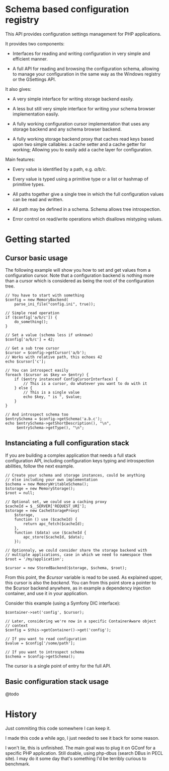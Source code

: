 Schema based configuration registry
===================================

This API provides configuration settings management for PHP applications.

It provides two components:

 * Interfaces for reading and writing configuration in very simple and
   efficient manner.

 * A full API for reading and browsing the configuration schema, allowing to
   manage your configuration in the same way as the Windows registry or the
   GSettings API.

It also gives:

 * A very simple interface for writing storage backend easily.

 * A less but still very simple interface for writing your schema browser
   implementation easily.

 * A fully working configuration cursor implementation that uses any storage
   backend and any schema browser backend.

 * A fully working storage backend proxy that caches read keys based upon
   two simple callables: a cache setter and a cache getter for working;
   Allowing you to easily add a cache layer for configuration.

Main features:

 * Every value is identified by a path, e.g. _a/b/c_.

 * Every value is typed using a primitive type or a list or hashmap of
   primitive types.

 * All paths together give a single tree in which the full configuration values
   can be read and written.

 * All path may be defined in a schema. Schema allows tree introspection.

 * Error control on read/write operations which disallows mistyping values.

Getting started
===============

Cursor basic usage
------------------

The following example will show you how to set and get values from a
configuration cursor. Note that a configuration backend is nothing more than
a cursor which is considered as being the root of the configuration tree.

    // You have to start with something
    $config = new MemoryBackend(
        parse_ini_file("config.ini", true));

    // Simple read operation
    if ($config['a/b/c']) {
        do_something();
    }

    // Set a value (schema less if unknown)
    $config['a/b/c'] = 42;

    // Get a sub tree cursor
    $cursor = $config->getCursor('a/b');
    // Works with relative path, this echoes 42
    echo $cursor['c'];

    // You can introspect easily
    foreach ($cursor as $key => $entry) {
        if ($entry instanceof ConfigCursorInterface) {
            // This is a cursor, do whatever you want to do with it
        } else {
            // This is a single value
            echo $key, " is ", $value;
        }
    }

    // And introspect schema too
    $entrySchema = $config->getSchema('a.b.c');
    echo $entrySchema->getShortDescription(), "\n",
         $entrySchema->getType(), "\n";

Instanciating a full configuration stack
----------------------------------------

If you are building a complex application that needs a full stack configuration
API, including configuration keys typing and introspection abilities, follow
the next example.

    // Create your schema and storage instances, could be anything
    // else including your own implementation
    $schema = new MemoryWritableSchema();
    $storage = new MemoryStorage();
    $root = null;

    // Optional set, we could use a caching proxy
    $cacheId = $__SERVER['REQUEST_URI'];
    $storage = new CacheStorageProxy(
        $storage,
        function () use ($cacheId) {
            return apc_fetch($cacheId);
        },
        function ($data) use ($cacheId {
            apc_store($cacheId, $data);
        });

    // Optionnaly, we could consider share the storage backend with
    // multiple applications, case in which we need to namespace them
    $root = '/my/application';

    $cursor = new StoredBackend($storage, $schema, $root);

From this point, the _$cursor_ variable is read to be used. As explained
upper, this cursor is also the _backend_. You can from this point store a
pointer to the $cursor backend anywhere, as in example a dependency injection
container, and use it in your application.

Consider this example (using a Symfony DIC interface):

    $container->set('config', $cursor);

    // Later, considering we're now in a specific ContainerAware object
    // context
    $config = $this->getContainer()->get('config');

    // If you want to read configuration
    $value = $config['/some/path'];

    // If you want to introspect schema
    $schema = $config->getSchema();

The cursor is a single point of entry for the full API.

Basic configuration stack usage
-------------------------------

@todo

History
=======

Just commiting this code somewhere I can keep it.

I made this code a while ago, I just needed to see it back for some reason.

I won't lie, this is unfinished. The main goal was to plug it on GConf for a
specific PHP application. Still doable, using php-dbus (search DBus in PECL
site). I may do it some day that's something I'd be terribly curious to
benchmark.
